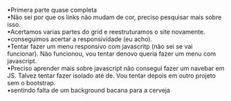 •Primera parte quase completa<br>
•Não sei por que os links não mudam de cor, preciso pesquisar mais sobre isso.<br>
•Acertamos varias partes do grid e reestruturamos o site novamente.
•conseguimos acertar a responsividade (eu acho).<br>
•Tentar fazer um menu responsivo com javascritp (não sei se vai funcionar). Não funcionou, vou tentar denovo queria fazer um menu com javascript.<br>
•Preciso aprender mais sobre javascript não consegui fazer um navebar em JS. Talvez tentar fazer isolado até de. Vou tentar depois em outro projeto sem o bootstrap.<br>
•sentindo falta de um background bacana para a cerveja